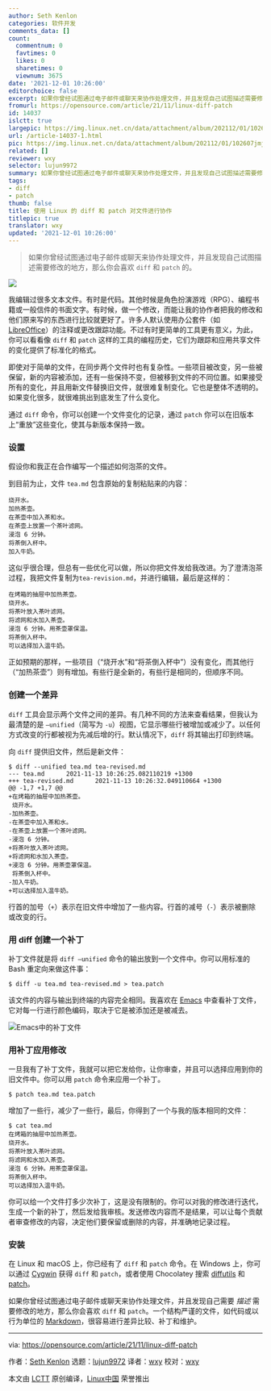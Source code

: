 ```yaml
---
author: Seth Kenlon
categories: 软件开发
comments_data: []
count:
  commentnum: 0
  favtimes: 0
  likes: 0
  sharetimes: 0
  viewnum: 3675
date: '2021-12-01 10:26:00'
editorchoice: false
excerpt: 如果你曾经试图通过电子邮件或聊天来协作处理文件，并且发现自己试图描述需要修改的地方，那么你会喜欢 diff 和 patch 的。
fromurl: https://opensource.com/article/21/11/linux-diff-patch
id: 14037
islctt: true
largepic: https://img.linux.net.cn/data/attachment/album/202112/01/102607jmjbpu1jk1as61j1.jpg
url: /article-14037-1.html
pic: https://img.linux.net.cn/data/attachment/album/202112/01/102607jmjbpu1jk1as61j1.jpg.thumb.jpg
related: []
reviewer: wxy
selector: lujun9972
summary: 如果你曾经试图通过电子邮件或聊天来协作处理文件，并且发现自己试图描述需要修改的地方，那么你会喜欢 diff 和 patch 的。
tags:
- diff
- patch
thumb: false
title: 使用 Linux 的 diff 和 patch 对文件进行协作
titlepic: true
translator: wxy
updated: '2021-12-01 10:26:00'
---
```



> 
> 如果你曾经试图通过电子邮件或聊天来协作处理文件，并且发现自己试图描述需要修改的地方，那么你会喜欢 `diff` 和 `patch` 的。
> 
> 
> 


![](https://img.linux.net.cn/data/attachment/album/202112/01/102607jmjbpu1jk1as61j1.jpg)


我编辑过很多文本文件。有时是代码。其他时候是角色扮演游戏（RPG）、编程书籍或一般信件的书面文字。有时候，做一个修改，而能让我的协作者把我的修改和他们原来写的东西进行比较就更好了。许多人默认使用办公套件（如 [LibreOffice](https://opensource.com/article/21/9/libreoffice-tips)）的注释或更改跟踪功能。不过有时更简单的工具更有意义，为此，你可以看看像 `diff` 和 `patch` 这样的工具的编程历史，它们为跟踪和应用共享文件的变化提供了标准化的格式。


即使对于简单的文件，在同步两个文件时也有复杂性。一些项目被改变，另一些被保留，新的内容被添加，还有一些保持不变，但被移到文件的不同位置。如果接受所有的变化，并且用新文件替换旧文件，就很难复制变化。它也是整体不透明的。如果变化很多，就很难挑出到底发生了什么变化。


通过 `diff` 命令，你可以创建一个文件变化的记录，通过 `patch` 你可以在旧版本上“重放”这些变化，使其与新版本保持一致。


### 设置


假设你和我正在合作编写一个描述如何泡茶的文件。


到目前为止，文件 `tea.md` 包含原始的复制粘贴来的内容：



```
烧开水。
加热茶壶。
在茶壶中加入茶和水。
在茶壶上放置一个茶叶滤网。
浸泡 6 分钟。
将茶倒入杯中。
加入牛奶。

```

这似乎很合理，但总有一些优化可以做，所以你把文件发给我改进。为了澄清泡茶过程，我把文件复制为`tea-revision.md`，并进行编辑，最后是这样的：



```
在烤箱的抽屉中加热茶壶。
烧开水。
将茶叶放入茶叶滤网。
将滤网和水加入茶壶。
浸泡 6 分钟。用茶壶罩保温。
将茶倒入杯中。
可以选择加入温牛奶。

```

正如预期的那样，一些项目（“烧开水”和“将茶倒入杯中”）没有变化，而其他行（“加热茶壶”）则有增加。有些行是全新的，有些行是相同的，但顺序不同。


### 创建一个差异


`diff` 工具会显示两个文件之间的差异。有几种不同的方法来查看结果，但我认为最清楚的是 `—unified`（简写为 `-u`）视图，它显示哪些行被增加或减少了。以任何方式改变的行都被视为先减后增的行。默认情况下，`diff` 将其输出打印到终端。


向 `diff` 提供旧文件，然后是新文件：



```
$ diff --unified tea.md tea-revised.md 
--- tea.md      2021-11-13 10:26:25.082110219 +1300
+++ tea-revised.md      2021-11-13 10:26:32.049110664 +1300
@@ -1,7 +1,7 @@
+在烤箱的抽屉中加热茶壶。
 烧开水。
-加热茶壶。
-在茶壶中加入茶和水。
-在茶壶上放置一个茶叶滤网。
-浸泡 6 分钟。
+将茶叶放入茶叶滤网。
+将滤网和水加入茶壶。
+浸泡 6 分钟。用茶壶罩保温。
 将茶倒入杯中。
-加入牛奶。
+可以选择加入温牛奶。

```

行首的加号（`+`）表示在旧文件中增加了一些内容。行首的减号（`-`）表示被删除或改变的行。


### 用 diff 创建一个补丁


补丁文件就是将 `diff —unified` 命令的输出放到一个文件中。你可以用标准的 Bash 重定向来做这件事：



```
$ diff -u tea.md tea-revised.md > tea.patch

```

该文件的内容与输出到终端的内容完全相同。我喜欢在 [Emacs](https://opensource.com/article/20/12/emacs) 中查看补丁文件，它对每一行进行颜色编码，取决于它是被添加还是被减去。


![Emacs中的补丁文件](https://img.linux.net.cn/data/attachment/album/202112/01/102615lyxryrxdetb3nr6r.jpg "A patch file in Emacs")


### 用补丁应用修改


一旦我有了补丁文件，我就可以把它发给你，让你审查，并且可以选择应用到你的旧文件中。你可以用 `patch` 命令来应用一个补丁。



```
$ patch tea.md tea.patch

```

增加了一些行，减少了一些行，最后，你得到了一个与我的版本相同的文件：



```
$ cat tea.md
在烤箱的抽屉中加热茶壶。
烧开水。
将茶叶放入茶叶滤网。
将滤网和水加入茶壶。
浸泡 6 分钟。用茶壶罩保温。
将茶倒入杯中。
可以选择加入温牛奶。

```

你可以给一个文件打多少次补丁，这是没有限制的。你可以对我的修改进行迭代，生成一个新的补丁，然后发给我审核。发送修改内容而不是结果，可以让每个贡献者审查修改的内容，决定他们要保留或删除的内容，并准确地记录过程。


### 安装


在 Linux 和 macOS 上，你已经有了 `diff` 和 `patch` 命令。在 Windows 上，你可以通过 [Cygwin](https://cygwin.com) 获得 `diff` 和 `patch`，或者使用 Chocolatey 搜索 [diffutils](https://community.chocolatey.org/packages/diffutils) 和 [patch](https://community.chocolatey.org/packages/patch)。


如果你曾经试图通过电子邮件或聊天来协作处理文件，并且发现自己需要 *描述* 需要修改的地方，那么你会喜欢 `diff` 和 `patch`。一个结构严谨的文件，如代码或以行为单位的 [Markdown](https://opensource.com/article/19/9/introduction-markdown)，很容易进行差异比较、补丁和维护。




---


via: <https://opensource.com/article/21/11/linux-diff-patch>


作者：[Seth Kenlon](https://opensource.com/users/seth) 选题：[lujun9972](https://github.com/lujun9972) 译者：[wxy](https://github.com/wxy) 校对：[wxy](https://github.com/wxy)


本文由 [LCTT](https://github.com/LCTT/TranslateProject) 原创编译，[Linux中国](https://linux.cn/) 荣誉推出